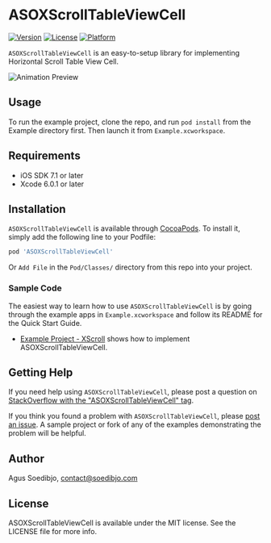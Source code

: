 # ASOXScrollTableViewCell

[![Version](https://img.shields.io/cocoapods/v/ASOXScrollTableViewCell.svg?style=flat)](https://github.com/agusso/ASOXScrollTableViewCell/releases/tag/0.1.0)
[![License](https://img.shields.io/cocoapods/l/ASOXScrollTableViewCell.svg?style=flat)](http://opensource.org/licenses/MIT)
[![Platform](https://img.shields.io/cocoapods/p/ASOXScrollTableViewCell.svg?style=flat)](https://developer.apple.com/devcenter/ios/index.action)

`ASOXScrollTableViewCell` is an easy-to-setup library for implementing Horizontal Scroll Table View Cell.

![Animation Preview](https://raw.githubusercontent.com/wiki/agusso/ASOXScrollTableViewCell/Assets/ASOXScrollTableViewCell_Preview.gif)

## Usage

To run the example project, clone the repo, and run `pod install` from the Example directory first. Then launch it from `Example.xcworkspace`.

## Requirements
* iOS SDK 7.1 or later
* Xcode 6.0.1 or later

## Installation

`ASOXScrollTableViewCell` is available through [CocoaPods](http://cocoapods.org). To install
it, simply add the following line to your Podfile:

``` ruby
pod 'ASOXScrollTableViewCell'
```

Or `Add File` in the `Pod/Classes/` directory from this repo into your project.

### Sample Code

The easiest way to learn how to use `ASOXScrollTableViewCell` is by going through the example apps in  `Example.xcworkspace` and follow its README for the Quick Start Guide.

* [Example Project - XScroll](Example/XScroll/) shows how to implement ASOXScrollTableViewCell.

## Getting Help

If you need help using `ASOXScrollTableViewCell`, please post a question on [StackOverflow with the "ASOXScrollTableViewCell" tag](http://stackoverflow.com/questions/ask?tags=asoxscrolltableviewcell).

If you think you found a problem with `ASOXScrollTableViewCell`, please [post an issue](https://github.com/agusso/ASOXScrollTableViewCell/issues). A sample project or fork of any of the examples demonstrating the problem will be helpful.

## Author

Agus Soedibjo, contact@soedibjo.com

## License

ASOXScrollTableViewCell is available under the MIT license. See the LICENSE file for more info.

